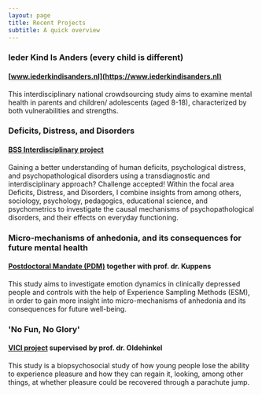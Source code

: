 ```yaml
---
layout: page
title: Recent Projects
subtitle: A quick overview
---
```


### Ieder Kind Is Anders (every child is different) 
#### [www.iederkindisanders.nl](https://www.iederkindisanders.nl)   
This interdisciplinary national crowdsourcing study aims to examine mental health in
parents and children/ adolescents (aged 8-18), characterized by both vulnerabilities and
strengths.

### Deficits, Distress, and Disorders   
#### [BSS Interdisciplinary project](https://www.rug.nl/masters/behavioural-and-social-sciences-research/)   
Gaining a better understanding of human deficits, psychological distress, and psychopathological disorders using a transdiagnostic and interdisciplinary approach? Challenge accepted! Within the focal area Deficits, Distress, and Disorders, I combine insights from among others, sociology, psychology, pedagogics, educational science, and psychometrics to investigate the causal mechanisms of psychopathological disorders, and their effects on everyday functioning.

### Micro-mechanisms of anhedonia, and its consequences for future mental health    
#### [Postdoctoral Mandate (PDM)](https://www.kuleuven.be/onderzoek/portaal/#/projecten/3H170397) together with prof. dr. Kuppens   
This study aims to investigate emotion dynamics in clinically depressed people and controls with the help of Experience Sampling Methods (ESM), in order to gain more insight into micro-mechanisms of anhedonia and its consequences for future well-being.

### 'No Fun, No Glory'    
#### [VICI project](https://www.nwo.nl/en/research-and-results/research-projects/i/79/9579.html) supervised by prof. dr. Oldehinkel    
This study is a biopsychosocial study of how young people lose the ability to experience pleasure and how they can regain it, looking, among other things, at whether pleasure could be recovered through a parachute jump.
